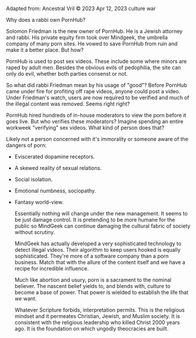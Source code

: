 Adapted from:
  Ancestral Vril © 2023
  Apr 12, 2023
  culture war


Why does a rabbi own PornHub?

  Solomon Friedman is the new owner of PornHub.
He is a Jewish attorney and rabbi.
His private equity firm took over Mindgeek, the umbrella company of many porn sites.
He vowed to save PornHub from ruin and make it a better place.
But how?

  PornHub is used to post sex videos.
These include some where minors are raped by adult men.
Besides the obvious evils of pedophilia, the site can only do evil, whether both parties consenst or not.

  So what did rabbi Friedman mean by his usage of "good"?
Before PornHub came under fire for profiting off rape videos, anyone could post a video.
Under Friedman's watch, users are now required to be verified and much of the illegal content was removed.
Seems right right?

  PornHub hired hundreds of in-house moderators to view the porn before it goes live.
But who verifies these moderators?
Imagine spending an entire workweek "verifying" sex videos.
What kind of person does that?

Likely not a person concerned with it's immorality or someone aware of the dangers of porn:

* Eviscerated dopamine receptors.
* A skewed reality of sexual relations.
* Social isolation.
* Emotional numbness, sociopathy.
* Fantasy world-view.

  Essentially nothing will change under the new management.
It seems to be just damage control.
It is pretending to be more humane for the public so MindGeek can continue damaging the cultural fabric of society without scrutiny.

  MindGeek has actually developed a very sophisticated technology to detect illegal videos.
Their algorithm to keep users hooked is equally sophisticated.
They're more of a software company than a porn business.
Match that with the allure of the content itself and we have a recipe for incredible influence.

  Much like abortion and usury, porn is a sacrament to the nominal believer.
The nascent belief yields to, and blends with, culture to become a base of power.
That power is wielded to establish the life that _we_ want.

  Whatever Scripture forbids, interpretation permits.
This is the religious mindset and it permeates Christian, Jewish, and Muslim society.
It is consistent with the religious leadership who killed Christ 2000 years ago.
It is the foundation on which ungodly theocracies are built.
